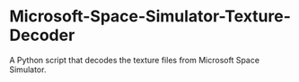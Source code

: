 # Microsoft-Space-Simulator-Texture-Decoder
A Python script that decodes the texture files from Microsoft Space Simulator.

